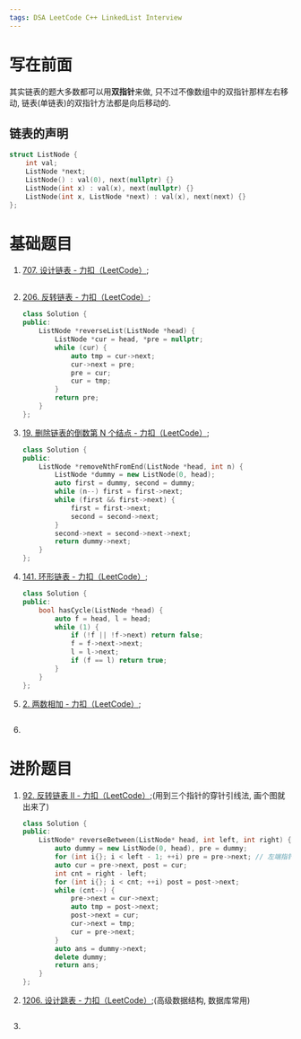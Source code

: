 ```yaml
---
tags: DSA LeetCode C++ LinkedList Interview
---
```


# 写在前面



其实链表的题大多数都可以用**双指针**来做, 只不过不像数组中的双指针那样左右移动, 链表(单链表)的双指针方法都是向后移动的. 

## 链表的声明

```cpp
struct ListNode {
    int val;
    ListNode *next;
    ListNode() : val(0), next(nullptr) {}
    ListNode(int x) : val(x), next(nullptr) {}
    ListNode(int x, ListNode *next) : val(x), next(next) {}
};
```



# 基础题目

1.   [707. 设计链表 - 力扣（LeetCode）](https://leetcode.cn/problems/design-linked-list/);

     ```cpp
     ```

2.   [206. 反转链表 - 力扣（LeetCode）](https://leetcode.cn/problems/reverse-linked-list/);

     ```cpp
     class Solution {
     public:
         ListNode *reverseList(ListNode *head) {
             ListNode *cur = head, *pre = nullptr;
             while (cur) {
                 auto tmp = cur->next;
                 cur->next = pre;
                 pre = cur;
                 cur = tmp;
             }
             return pre;
         }
     };
     ```

     

3.   [19. 删除链表的倒数第 N 个结点 - 力扣（LeetCode）](https://leetcode.cn/problems/remove-nth-node-from-end-of-list/);

     ```cpp
     class Solution {
     public:
         ListNode *removeNthFromEnd(ListNode *head, int n) {
             ListNode *dummy = new ListNode(0, head);
             auto first = dummy, second = dummy;
             while (n--) first = first->next;
             while (first && first->next) {
                 first = first->next;
                 second = second->next;
             }
             second->next = second->next->next;
             return dummy->next;
         }
     };
     ```

4.   [141. 环形链表 - 力扣（LeetCode）](https://leetcode.cn/problems/linked-list-cycle/);

     ```cpp
     class Solution {
     public:
         bool hasCycle(ListNode *head) {
             auto f = head, l = head;
             while (1) {
                 if (!f || !f->next) return false;
                 f = f->next->next;
                 l = l->next;
                 if (f == l) return true;
             }
         }
     };
     ```

5.   [2. 两数相加 - 力扣（LeetCode）](https://leetcode.cn/problems/add-two-numbers/);

     ```cpp
     
     ```

6.   







# 进阶题目

1.   [92. 反转链表 II - 力扣（LeetCode）](https://leetcode.cn/problems/reverse-linked-list-ii/);(用到三个指针的穿针引线法, 画个图就出来了)

     ```cpp
     class Solution {
     public:
         ListNode* reverseBetween(ListNode* head, int left, int right) {
             auto dummy = new ListNode(0, head), pre = dummy;
             for (int i{}; i < left - 1; ++i) pre = pre->next; // 左端指针
             auto cur = pre->next, post = cur;
             int cnt = right - left;
             for (int i{}; i < cnt; ++i) post = post->next;
             while (cnt--) {
                 pre->next = cur->next;
                 auto tmp = post->next;
                 post->next = cur;
                 cur->next = tmp;
                 cur = pre->next;
             }
             auto ans = dummy->next;
             delete dummy;
             return ans;
         }
     };
     ```
     
2.   [1206. 设计跳表 - 力扣（LeetCode）](https://leetcode.cn/problems/design-skiplist/);(高级数据结构, 数据库常用)

     ```cpp
     ```

3.   